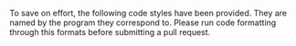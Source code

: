 To save on effort, the following code styles have been provided. They are named by the program they correspond to. Please run code formatting through this formats before submitting a pull request.